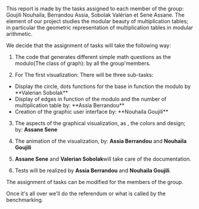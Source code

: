 This report is made by the tasks assigned to each member of the group: Goujili Nouhaila, Berrandou Assia, Sobolak Valérian et Sene Assane. The element of our project studies the modular beauty of multiplication tables; in particular the geometric representation of multiplication tables in modular arithmetic.

We decide that the assignment of tasks will take the following way:

1. The  code that generates different simple math questions as the modulo(The class of graph): by all the group'members. 

2. For The first visualization: There will be three sub-tasks:

<ul>
<li>Display the circle, dots functions for the base in function the modulo by **Valerian Sobolak** </li>
<li>Display of edges in function of the modulo and the number of multiplication table by: **Assia Berrandou** </li>
<li>Creation of the graphic user interface by: **Nouhaila Goujili**</li>
</ul>


3. The aspects of the graphical visualization, as ,  the colors and design; by: **Assane Sene**

4. The animation of the visualization, by: **Assia Berrandou** and **Nouhaila Goujili**

5. **Assane Sene**  and **Valerian Sobolak**will take care of the documentation. 

6. Tests will be realized by **Assia Berrandou** and **Nouhaila Goujili**. 

The assignment of tasks can be modified for the members of the group. 
 


Once it's all over we'll do the referendum or what is called by the benchmarking. 
